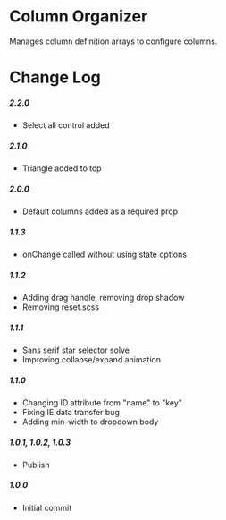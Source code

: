 # Column Organizer

Manages column definition arrays to configure columns.

# Change Log

##### 2.2.0
- Select all control added

##### 2.1.0
- Triangle added to top

##### 2.0.0
- Default columns added as a required prop

##### 1.1.3
- onChange called without using state options

##### 1.1.2
- Adding drag handle, removing drop shadow
- Removing reset.scss

##### 1.1.1
- Sans serif star selector solve
- Improving collapse/expand animation

##### 1.1.0
- Changing ID attribute from "name" to "key"
- Fixing IE data transfer bug
- Adding min-width to dropdown body

##### 1.0.1, 1.0.2, 1.0.3
- Publish

##### 1.0.0
- Initial commit

